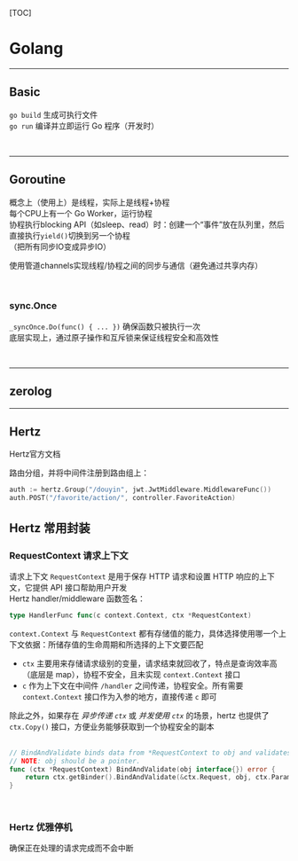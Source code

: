 [TOC]
# Golang

------
## Basic
`go build` 生成可执行文件   
`go run` 编译并立即运行 Go 程序（开发时）  

<br>

------
## Goroutine
概念上（使用上）是线程，实际上是线程+协程  
每个CPU上有一个 Go Worker，运行协程  
协程执行blocking API（如sleep、read）时：创建一个“事件”放在队列里，然后直接执行`yield()`切换到另一个协程    
（把所有同步IO变成异步IO）  

使用管道channels实现线程/协程之间的同步与通信（避免通过共享内存）  

<br>

### sync.Once
`_syncOnce.Do(func() { ... })` 确保函数只被执行一次  
底层实现上，通过原子操作和互斥锁来保证线程安全和高效性  

<br>

------
## zerolog

------
## Hertz
<a herf = "https://www.cloudwego.io/zh/docs/hertz/"> Hertz官方文档</a>   

路由分组，并将中间件注册到路由组上：  
```go
auth := hertz.Group("/douyin", jwt.JwtMiddleware.MiddlewareFunc())
auth.POST("/favorite/action/", controller.FavoriteAction)
```

## Hertz 常用封装
### RequestContext 请求上下文
请求上下文 `RequestContext` 是用于保存 HTTP 请求和设置 HTTP 响应的上下文，它提供 API 接口帮助用户开发  
Hertz handler/middleware 函数签名：
```go
type HandlerFunc func(c context.Context, ctx *RequestContext)
```

`context.Context` 与 `RequestContext` 都有存储值的能力，具体选择使用哪一个上下文依据：所储存值的生命周期和所选择的上下文要匹配   
- `ctx` 主要用来存储请求级别的变量，请求结束就回收了，特点是查询效率高（底层是 map），协程不安全，且未实现 `context.Context` 接口
- `c` 作为上下文在中间件 `/handler` 之间传递，协程安全。所有需要 `context.Context` 接口作为入参的地方，直接传递 `c` 即可

除此之外，如果存在 *异步传递 `ctx`* 或 *并发使用 `ctx`* 的场景，hertz 也提供了 `ctx.Copy()` 接口，方便业务能够获取到一个协程安全的副本  
<br>

```go
// BindAndValidate binds data from *RequestContext to obj and validates them if needed.
// NOTE: obj should be a pointer.
func (ctx *RequestContext) BindAndValidate(obj interface{}) error {
	return ctx.getBinder().BindAndValidate(&ctx.Request, obj, ctx.Params)
}
```

<br>

### Hertz 优雅停机
确保正在处理的请求完成而不会中断  